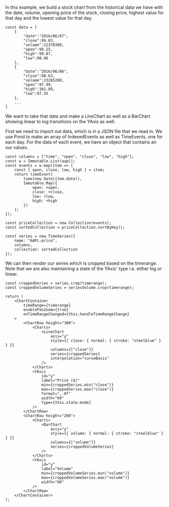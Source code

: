 In this example, we build a stock chart from the historical data we have with the date, volume, opening price of the stock, closing price, highest value for that day and the lowest value for that day.

```
const data = [
    {
        "date":"2016/06/07",
        "close":99.03,
        "volume":22378380,
        "open":99.25,
        "high":99.87,
        "low":98.96
    },
    {
        "date":"2016/06/06",
        "close":98.63,
        "volume":23265200,
        "open":97.99,
        "high":101.89,
        "low":97.55
    },
    ...
]
```

We want to take that data and make a LineChart as well as a BarChart showing linear to log transitions on the YAxis as well.

First we need to import out data, which is in a JSON file that we read in. We use Pond to make an array of IndexedEvents as well as TimeEvents, one for each day. For the data of each event, we have an object that contains an our values.

```
const columns = ["time", "open", "close", "low", "high"];
const w = Immutable.List(aapl);
const events = w.map(item => {
    const { open, close, low, high } = item;
    return timeEvent(
        time(new Date(item.date)),
        Immutable.Map({
            open: +open,
            close: +close,
            low: +low,
            high: +high
        })
    );
});

const priceCollection = new Collection(events);
const sortedCollection = priceCollection.sortByKey();

const series = new TimeSeries({ 
    name: "AAPL-price", 
    columns, 
    collection: sortedCollection 
});
```

We can then render our series which is cropped based on the timerange. Note that we are also maintaining a state of the YAxis' type i.e. either log or linear.

```
const croppedSeries = series.crop(timerange);
const croppedVolumeSeries = seriesVolume.crop(timerange);

return (
    <ChartContainer
        timeRange={timerange}
        enablePanZoom={true}
        onTimeRangeChanged={this.handleTimeRangeChange}
    >
        <ChartRow height="300">
            <Charts>
                <LineChart
                    axis="y"
                    style={{ close: { normal: { stroke: "steelblue" } } }}
                    columns={["close"]}
                    series={croppedSeries}
                    interpolation="curveBasis"
                />
            </Charts>
            <YAxis
                id="y"
                label="Price ($)"
                min={croppedSeries.min("close")}
                max={croppedSeries.max("close")}
                format=",.0f"
                width="60"
                type={this.state.mode}
            />
        </ChartRow>
        <ChartRow height="200">
            <Charts>
                <BarChart
                    axis="y"
                    style={{ volume: { normal: { stroke: "steelblue" } } }}
                    columns={["volume"]}
                    series={croppedVolumeSeries}
                />
            </Charts>
            <YAxis
                id="y"
                label="Volume"
                min={croppedVolumeSeries.min("volume")}
                max={croppedVolumeSeries.max("volume")}
                width="60"
            />
        </ChartRow>
    </ChartContainer>
);
```